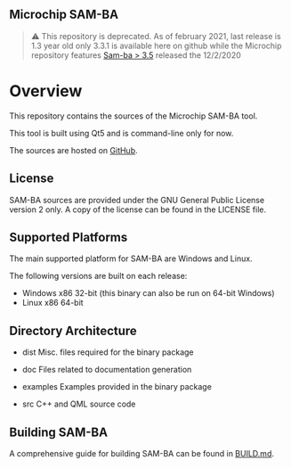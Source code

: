 Microchip SAM-BA
------------

> :warning: This repository is deprecated. As of february 2021, last release is 1.3 year old
> only 3.3.1 is available here on github while the Microchip repository features
> [Sam-ba > 3.5](https://www.microchip.com/developmenttools/ProductDetails/PartNO/SAM-BA%20In-system%20Programmer)
> released the 12/2/2020

# Overview

This repository contains the sources of the Microchip SAM-BA tool.

This tool is built using Qt5 and is command-line only for now.

The sources are hosted on [GitHub](https://github.com/atmelcorp/sam-ba).

## License

SAM-BA sources are provided under the GNU General Public License version 2
only. A copy of the license can be found in the LICENSE file.

## Supported Platforms

The main supported platform for SAM-BA are Windows and Linux.

The following versions are built on each release:

- Windows x86 32-bit (this binary can also be run on 64-bit Windows)
- Linux x86 64-bit

## Directory Architecture

- dist
  Misc. files required for the binary package

- doc
  Files related to documentation generation

- examples
  Examples provided in the binary package

- src
  C++ and QML source code

## Building SAM-BA

A comprehensive guide for building SAM-BA can be found in [BUILD.md](BUILD.md).
